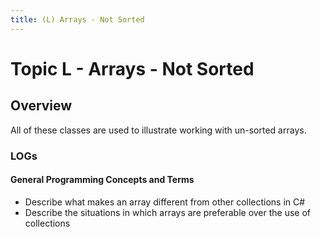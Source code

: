 ```yaml
---
title: (L) Arrays - Not Sorted
---
```

# Topic L - Arrays - Not Sorted

## Overview

All of these classes are used to illustrate working with un-sorted arrays.

### LOGs

#### General Programming Concepts and Terms

* Describe what makes an array different from other collections in C#
* Describe the situations in which arrays are preferable over the use of collections
